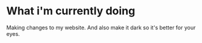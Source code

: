 # What i'm currently doing
Making changes to my website. And also make it dark so it's better for your eyes.
